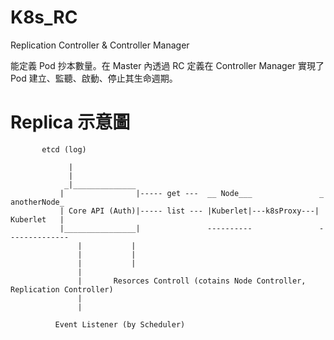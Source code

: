 # K8s_RC
Replication Controller &amp; Controller Manager

能定義 Pod 抄本數量。在 Master 內透過 RC 定義在 Controller Manager 實現了 Pod 建立、監聽、啟動、停止其生命週期。

# Replica 示意圖


           etcd (log) 
                    
                 |
                 |
                _|______________                   
               |                |----- get ---  __ Node___               _ anotherNode_ 
               | Core API (Auth)|----- list --- |Kuberlet|---k8sProxy---|   Kuberlet   |
               |________________|               ----------               --------------
                   |           |
                   |           |
                   |           |
                   |           
                   |       Resorces Controll (cotains Node Controller, Replication Controller)
                   |
                   |
                       
              Event Listener (by Scheduler)





